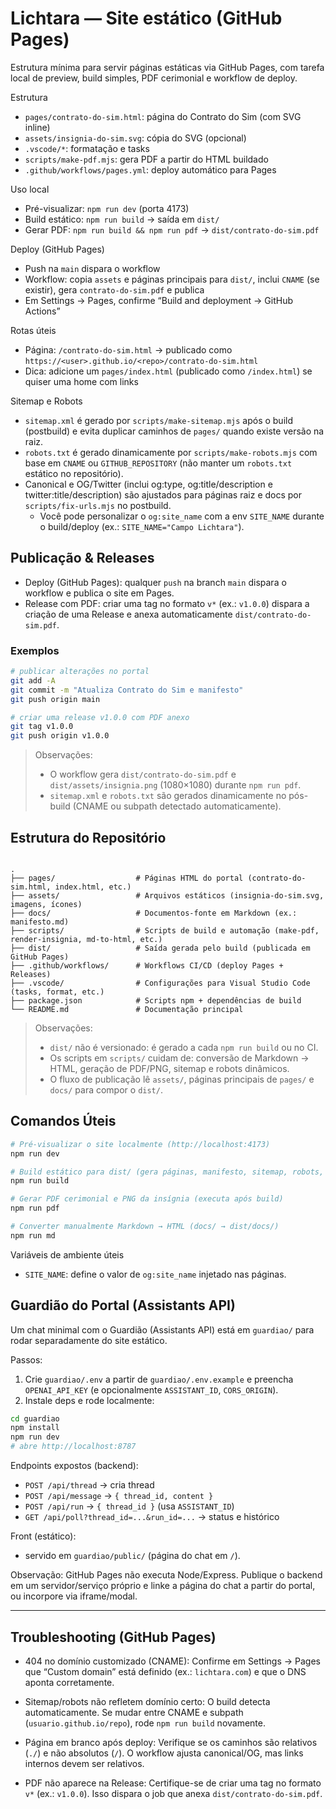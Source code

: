 Lichtara — Site estático (GitHub Pages)
======================================

Estrutura mínima para servir páginas estáticas via GitHub Pages, com tarefa local de preview, build simples, PDF cerimonial e workflow de deploy.

Estrutura
- `pages/contrato-do-sim.html`: página do Contrato do Sim (com SVG inline)
- `assets/insignia-do-sim.svg`: cópia do SVG (opcional)
- `.vscode/*`: formatação e tasks
- `scripts/make-pdf.mjs`: gera PDF a partir do HTML buildado
- `.github/workflows/pages.yml`: deploy automático para Pages

Uso local
- Pré-visualizar: `npm run dev` (porta 4173)
- Build estático: `npm run build` → saída em `dist/`
- Gerar PDF: `npm run build && npm run pdf` → `dist/contrato-do-sim.pdf`

Deploy (GitHub Pages)
- Push na `main` dispara o workflow
- Workflow: copia `assets` e páginas principais para `dist/`, inclui `CNAME` (se existir), gera `contrato-do-sim.pdf` e publica
- Em Settings → Pages, confirme “Build and deployment → GitHub Actions”

Rotas úteis
- Página: `/contrato-do-sim.html` → publicado como `https://<user>.github.io/<repo>/contrato-do-sim.html`
- Dica: adicione um `pages/index.html` (publicado como `/index.html`) se quiser uma home com links

Sitemap e Robots
- `sitemap.xml` é gerado por `scripts/make-sitemap.mjs` após o build (postbuild) e evita duplicar caminhos de `pages/` quando existe versão na raiz.
- `robots.txt` é gerado dinamicamente por `scripts/make-robots.mjs` com base em `CNAME` ou `GITHUB_REPOSITORY` (não manter um `robots.txt` estático no repositório).
- Canonical e OG/Twitter (inclui og:type, og:title/description e twitter:title/description) são ajustados para páginas raiz e docs por `scripts/fix-urls.mjs` no postbuild.
  - Você pode personalizar o `og:site_name` com a env `SITE_NAME` durante o build/deploy (ex.: `SITE_NAME="Campo Lichtara"`).

## Publicação & Releases

- Deploy (GitHub Pages): qualquer `push` na branch `main` dispara o workflow e publica o site em Pages.
- Release com PDF: criar uma tag no formato `v*` (ex.: `v1.0.0`) dispara a criação de uma Release e anexa automaticamente `dist/contrato-do-sim.pdf`.

### Exemplos

```bash
# publicar alterações no portal
git add -A
git commit -m "Atualiza Contrato do Sim e manifesto"
git push origin main

# criar uma release v1.0.0 com PDF anexo
git tag v1.0.0
git push origin v1.0.0
```

> Observações:
>
> - O workflow gera `dist/contrato-do-sim.pdf` e `dist/assets/insignia.png` (1080×1080) durante `npm run pdf`.
> - `sitemap.xml` e `robots.txt` são gerados dinamicamente no pós-build (CNAME ou subpath detectado automaticamente).
## Estrutura do Repositório

```

.
├── pages/                  # Páginas HTML do portal (contrato-do-sim.html, index.html, etc.)
├── assets/                 # Arquivos estáticos (insignia-do-sim.svg, imagens, ícones)
├── docs/                   # Documentos-fonte em Markdown (ex.: manifesto.md)
├── scripts/                # Scripts de build e automação (make-pdf, render-insignia, md-to-html, etc.)
├── dist/                   # Saída gerada pelo build (publicada em GitHub Pages)
├── .github/workflows/      # Workflows CI/CD (deploy Pages + Releases)
├── .vscode/                # Configurações para Visual Studio Code (tasks, format, etc.)
├── package.json            # Scripts npm + dependências de build
└── README.md               # Documentação principal

```

> Observações:
> - `dist/` não é versionado: é gerado a cada `npm run build` ou no CI.  
> - Os scripts em `scripts/` cuidam de: conversão de Markdown → HTML, geração de PDF/PNG, sitemap e robots dinâmicos.  
> - O fluxo de publicação lê `assets/`, páginas principais de `pages/` e `docs/` para compor o `dist/`.  

## Comandos Úteis

```bash
# Pré-visualizar o site localmente (http://localhost:4173)
npm run dev

# Build estático para dist/ (gera páginas, manifesto, sitemap, robots, etc.)
npm run build

# Gerar PDF cerimonial e PNG da insígnia (executa após build)
npm run pdf

# Converter manualmente Markdown → HTML (docs/ → dist/docs/)
npm run md
```

Variáveis de ambiente úteis
- `SITE_NAME`: define o valor de `og:site_name` injetado nas páginas.

## Guardião do Portal (Assistants API)

Um chat minimal com o Guardião (Assistants API) está em `guardiao/` para rodar separadamente do site estático.

Passos:

1) Crie `guardiao/.env` a partir de `guardiao/.env.example` e preencha `OPENAI_API_KEY` (e opcionalmente `ASSISTANT_ID`, `CORS_ORIGIN`).
2) Instale deps e rode localmente:

```bash
cd guardiao
npm install
npm run dev
# abre http://localhost:8787
```

Endpoints expostos (backend):
- `POST /api/thread` → cria thread
- `POST /api/message` → `{ thread_id, content }`
- `POST /api/run` → `{ thread_id }` (usa `ASSISTANT_ID`)
- `GET /api/poll?thread_id=...&run_id=...` → status e histórico

Front (estático):
- servido em `guardiao/public/` (página do chat em `/`).

Observação: GitHub Pages não executa Node/Express. Publique o backend em um servidor/serviço próprio e linke a página do chat a partir do portal, ou incorpore via iframe/modal.

---

## Troubleshooting (GitHub Pages)

- 404 no domínio customizado (CNAME):
  Confirme em Settings → Pages que “Custom domain” está definido (ex.: `lichtara.com`) e que o DNS aponta corretamente.

- Sitemap/robots não refletem domínio certo:
  O build detecta automaticamente. Se mudar entre CNAME e subpath (`usuario.github.io/repo`), rode `npm run build` novamente.

- Página em branco após deploy:
  Verifique se os caminhos são relativos (`./`) e não absolutos (`/`). O workflow ajusta canonical/OG, mas links internos devem ser relativos.

- PDF não aparece na Release:
  Certifique-se de criar uma tag no formato `v*` (ex.: `v1.0.0`). Isso dispara o job que anexa `dist/contrato-do-sim.pdf`.
